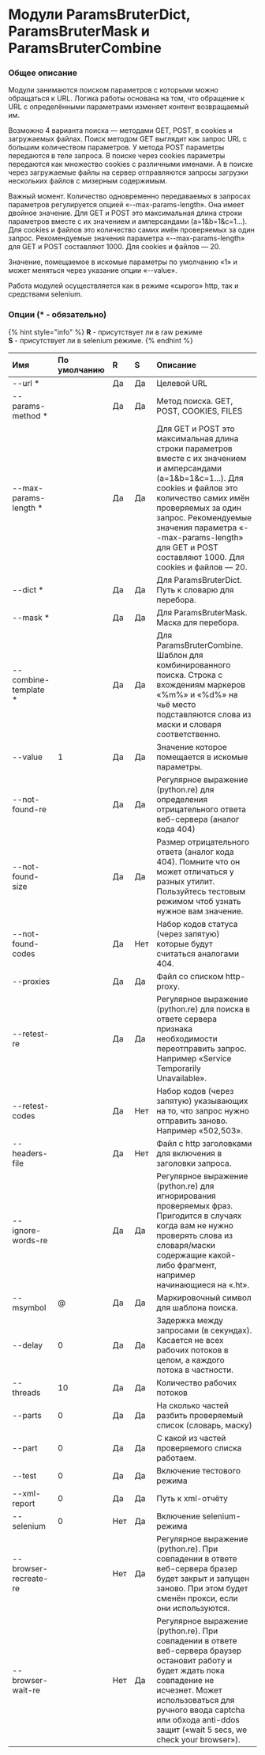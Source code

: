 # Модули ParamsBruterDict, ParamsBruterMask и ParamsBruterCombine

### Общее описание 

Модули занимаются поиском параметров с которыми можно обращаться к URL. Логика работы основана на том, что обращение к URL с определёнными параметрами изменяет контент возвращаемый им.

Возможно 4 варианта поиска — методами GET, POST, в cookies и загружаемых файлах. Поиск методом GET выглядит как запрос URL с большим количеством параметров. У метода POST параметры передаются в теле запроса. В поиске через cookies параметры передаются как множество cookies с различными именами. А в поиске через загружаемые файлы на сервер отправляются запросы загрузки нескольких файлов с мизерным содержимым.

Важный момент. Количество одновременно передаваемых в запросах параметров регулируется опцией «--max-params-length». Она имеет двойное значение. Для GET и POST это максимальная длина строки параметров вместе с их значением и амперсандами \(a=1&b=1&c=1...\). Для cookies и файлов это количество самих имён проверяемых за один запрос. Рекомендуемые значения параметра «--max-params-length» для GET и POST составляют 1000. Для cookies и файлов — 20.

Значение, помещаемое в искомые параметры по умолчанию «1» и может меняться через указание опции «--value».

Работа модулей осуществляется как в режиме «сырого» http, так и средствами selenium.

### Опции \(\* - обязательно\)

{% hint style="info" %}
**R** - присутствует ли в raw режиме  
**S** - присутствует ли в selenium режиме.
{% endhint %}

| Имя | По умолчанию | R | S | Описание |
| :--- | :--- | :--- | :--- | :--- |
| --url \* |  | Да | Да | Целевой URL |
| --params-method \* |  | Да | Да | Метод поиска. GET, POST, COOKIES, FILES |
| --max-params-length \* |  | Да | Да |  Для GET и POST это максимальная длина строки параметров вместе с их значением и амперсандами (a=1&b=1&c=1...). Для cookies и файлов это количество самих имён проверяемых за один запрос. Рекомендуемые значения параметра «--max-params-length» для GET и POST составляют 1000. Для cookies и файлов — 20.  |
| --dict \* |  | Да | Да | Для ParamsBruterDict. Путь к словарю для перебора. |
| --mask \* |  | Да | Да | Для ParamsBruterMask. Маска для перебора. |
| --combine-template \* |  | Да | Да | Для ParamsBruterCombine. Шаблон для комбинированного поиска. Строка с вхождениям маркеров «%m%» и «%d%» на чьё место подставляются слова из маски и словаря соответственно. |
| --value | 1 | Да | Да | Значение которое помещается в искомые параметры. |
| --not-found-re |  | Да | Да | Регулярное выражение \(python.re\) для определения отрицательного ответа веб-сервера \(аналог кода 404\) |
| --not-found-size |  | Да | Да | Размер отрицательного ответа \(аналог кода 404\). Помните что он может отличаться у разных утилит. Пользуйтесь тестовым режимом чтоб узнать нужное вам значение. |
| --not-found-codes |  | Да | Нет | Набор кодов статуса \(через запятую\) которые будут считаться аналогами 404. |
| --proxies |  | Да | Да | Файл со списком http-proxy. |
| --retest-re |  | Да | Да | Регулярное выражение \(python.re\) для поиска в ответе сервера признака необходимости переотправить запрос. Например «Service Temporarily Unavailable». |
| --retest-codes |  | Да | Нет | Набор кодов \(через запятую\) указывающих на то, что запрос нужно отправить заново. Например «502,503». |
| --headers-file |  | Да | Нет | Файл с http заголовками для включения в заголовки запроса. |
| --ignore-words-re |  | Да | Да | Регулярное выражение \(python.re\) для игнорирования проверяемых фраз. Пригодится в случаях когда вам не нужно проверять слова из словаря/маски содержащие какой-либо фрагмент, например начинающиеся на «.ht». |
| --msymbol | @ | Да | Да | Маркировочный символ для шаблона поиска. |
| --delay | 0 | Да | Да | Задержка между запросами \(в секундах\). Касается не всех рабочих потоков в целом, а каждого потока в частности. |
| --threads | 10 | Да | Да | Количество рабочих потоков |
| --parts | 0 | Да | Да | На сколько частей разбить проверяемый список \(словарь, маску\) |
| --part | 0 | Да | Да | С какой из частей проверяемого списка работаем. |
| --test | 0 | Да | Да | Включение тестового режима |
| --xml-report | 0 | Да | Да | Путь к xml-отчёту |
| --selenium | 0 | Нет | Да | Включение selenium-режима |
| --browser-recreate-re |  | Нет | Да | Регулярное выражение \(python.re\). При совпадении в ответе веб-сервера бразер будет закрыт и запущен заново. При этом будет сменён прокси, если они используются. |
| --browser-wait-re |  | Нет | Да | Регулярное выражение \(python.re\). При совпадении в ответе веб-сервера браузер остановит работу и будет ждать пока совпадение не исчезнет. Может использоваться для ручного ввода captcha или обхода anti-ddos защит \(«wait 5 secs, we check your browser»\). |

